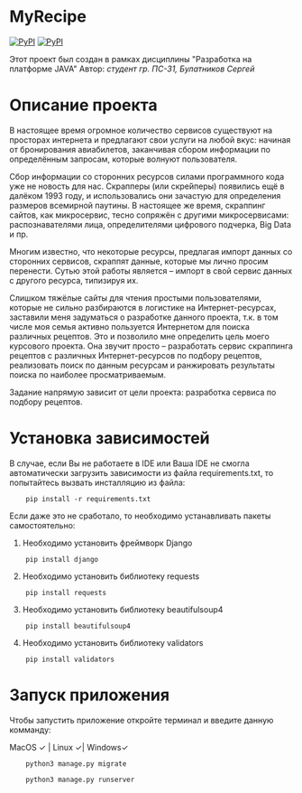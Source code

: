 # MyRecipe

[![PyPI](https://img.shields.io/pypi/pyversions/Django)](https://pypi.org/project/Django/)
[![PyPI](https://img.shields.io/badge/django-v3.0-blue)](https://pypi.org/project/django-flexible-subscriptions/)

Этот проект был создан в рамках дисциплины "Разработка на платформе JAVA"
Автор: *студент гр. ПС-31, Булатников Сергей*
# Описание проекта
В настоящее время огромное количество сервисов существуют на просторах интернета и предлагают свои услуги на любой вкус: начиная от бронирования авиабилетов, заканчивая сбором информации по определённым запросам, которые волнуют пользователя.

Сбор информации со сторонних ресурсов силами программного кода уже не новость для нас. Скрапперы (или скре́йперы) появились ещё в далёком 1993 году, и использовались они зачастую для определения размеров всемирной паутины. В настоящее же время, скраппинг сайтов, как микросервис, тесно сопряжён с другими микросервисами: распознавателями лица, определителями цифрового подчерка, Big  Data и пр.

Многим известно, что некоторые ресурсы, предлагая импорт данных со сторонних сервисов, скраппят данные, которые мы лично просим перенести. Сутью этой работы является – импорт в свой сервис данных с другого ресурса, типизируя их.

Слишком тяжёлые сайты для чтения простыми пользователями, которые не сильно разбираются в логистике на Интернет-ресурсах, заставили меня задуматься о разработке данного проекта, т.к. в том числе моя семья активно пользуется Интернетом для поиска различных рецептов. Это и позволило мне определить цель моего курсового проекта. Она звучит просто – разработать сервис скраппинга рецептов с различных Интернет-ресурсов по подбору рецептов, реализовать поиск по данным ресурсам и ранжировать результаты поиска по наиболее просматриваемым.

Задание напрямую зависит от цели проекта: разработка сервиса по подбору рецептов.
# Установка зависимостей
В случае, если Вы не работаете в IDE или Ваша IDE не смогла автоматически загрузить зависимости из файла requirements.txt, то попытайтесь вызвать инсталляцию из файла:
```
    pip install -r requirements.txt
```
Если даже это не сработало, то необходимо устанавливать пакеты самостоятельно:
1. Необходимо установить фреймворк Django
```
    pip install django
```
2. Необходимо установить библиотеку requests
```
    pip install requests
```
3. Необходимо установить библиотеку beautifulsoup4
```
    pip install beautifulsoup4
```
4. Необходимо установить библиотеку validators
```
    pip install validators
```
# Запуск приложения
Чтобы запустить приложение откройте терминал и введите данную комманду:

MacOS ✓ | Linux ✓| Windows✓
```
    python3 manage.py migrate
```
```
    python3 manage.py runserver
```
